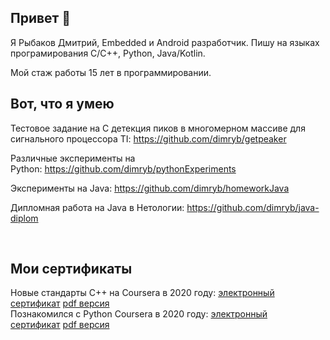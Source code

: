 <h2>Привет 👋</h2>

<p>Я Рыбаков Дмитрий, Embedded и Android разработчик. Пишу на языках програмирования C/C++, Python, Java/Kotlin.</p>

<p>Мой стаж работы 15 лет в программировании.</p>

<h2>Вот, что я умею</h2>

<p>Тестовое задание на C детекция пиков в многомерном&nbsp;массиве для сигнального процессора TI:&nbsp;<a href="https://github.com/dimryb/getpeaker">https://github.com/dimryb/getpeaker</a></p>

<p>Различные эксперименты на Python:&nbsp;<a href="https://github.com/dimryb/pythonExperiments">https://github.com/dimryb/pythonExperiments</a></p>

<p>Эксперименты на Java:&nbsp;<a href="https://github.com/dimryb/homeworkJava">https://github.com/dimryb/homeworkJava</a></p>

<p>Дипломная работа на Java в Нетологии:&nbsp;<a href="https://github.com/dimryb/java-diplom">https://github.com/dimryb/java-diplom</a></p>

<p>&nbsp;</p>

<h2>Мои сертификаты</h2>

<p>Новые стандарты&nbsp;С++ на Coursera в 2020 году:&nbsp;<a href="https://coursera.org/share/6887b58096eea23b7732f9f645f8d446">электронный сертификат</a>&nbsp;<a href="https://github.com/dimryb/dimryb/blob/c98ab1ba0b31b0131997e12fc9646a315621aa43/Coursera%20D9NTQD72W6CU%20C++.pdf">pdf версия</a><br />
Познакомился с Python&nbsp;Coursera в 2020 году:&nbsp;<a href="https://coursera.org/share/6a8bd03215ebee7e02c5d7ba0cc6130c">электронный сертификат</a>&nbsp;<a href="https://github.com/dimryb/dimryb/blob/c98ab1ba0b31b0131997e12fc9646a315621aa43/Coursera%202RDZJQGSAEXJ%20Python.pdf">pdf версия</a></p>


<!--
**dimryb/dimryb** is a ✨ _special_ ✨ repository because its `README.md` (this file) appears on your GitHub profile.

Here are some ideas to get you started:

- 🔭 I’m currently working on ...
- 🌱 I’m currently learning ...
- 👯 I’m looking to collaborate on ...
- 🤔 I’m looking for help with ...
- 💬 Ask me about ...
- 📫 How to reach me: ...
- 😄 Pronouns: ...
- ⚡ Fun fact: ...
-->
